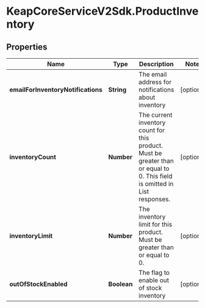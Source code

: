 # KeapCoreServiceV2Sdk.ProductInventory

## Properties

Name | Type | Description | Notes
------------ | ------------- | ------------- | -------------
**emailForInventoryNotifications** | **String** | The email address for notifications about inventory | [optional] 
**inventoryCount** | **Number** | The current inventory count for this product. Must be greater than or equal to 0. This field is omitted in List responses. | [optional] 
**inventoryLimit** | **Number** | The inventory limit for this product. Must be greater than or equal to 0. | [optional] 
**outOfStockEnabled** | **Boolean** | The flag to enable out of stock inventory | [optional] 


